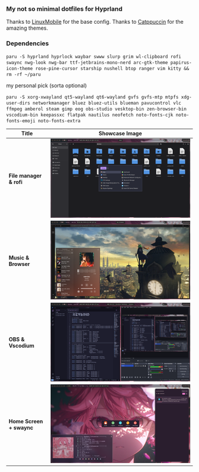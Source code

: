 ### My not so minimal dotfiles for Hyprland

Thanks to [LinuxMobile](https://github.com/linuxmobile) for the base config.
Thanks to [Catppuccin](https://github.com/catppuccin/kitty) for the amazing themes.

### Dependencies

```
paru -S hyprland hyprlock waybar swww slurp grim wl-clipboard rofi swaync nwg-look nwg-bar ttf-jetbrains-mono-nerd arc-gtk-theme papirus-icon-theme rose-pine-cursor starship nushell btop ranger vim kitty && rm -rf ~/paru
```

my personal pick (sorta optional)
```
paru -S xorg-xwayland qt5-wayland qt6-wayland gvfs gvfs-mtp mtpfs xdg-user-dirs networkmanager bluez bluez-utils blueman pavucontrol vlc ffmpeg amberol steam gimp eog obs-studio vesktop-bin zen-browser-bin vscodium-bin keepassxc flatpak nautilus neofetch noto-fonts-cjk noto-fonts-emoji noto-fonts-extra 
```

| Title                            | Showcase Image                |
|---------------------------------|--------------------------------|
| **File manager & rofi**         | ![Image 1](Screenshots/1.png)  |
| **Music & Browser**             | ![Image 2](Screenshots/2.png)  |
| **OBS & Vscodium**              | ![Image 3](Screenshots/3.png)  |
| **Home Screen + swaync**        | ![Image 4](Screenshots/5.png)  |
